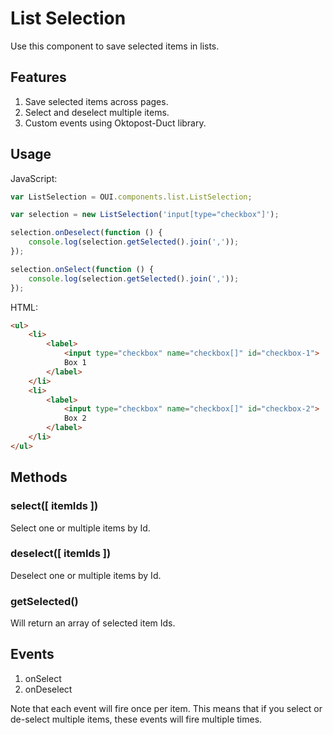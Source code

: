 # List Selection
Use this component to save selected items in lists.

## Features
1. Save selected items across pages.
2. Select and deselect multiple items.
3. Custom events using Oktopost-Duct library.

## Usage

JavaScript:
```JavaScript
var ListSelection = OUI.components.list.ListSelection;

var selection = new ListSelection('input[type="checkbox"]');

selection.onDeselect(function () {
	console.log(selection.getSelected().join(','));
});

selection.onSelect(function () {
	console.log(selection.getSelected().join(','));
});
```

HTML:
```HTML
<ul>
	<li>
		<label>
			<input type="checkbox" name="checkbox[]" id="checkbox-1">
			Box 1
		</label>
	</li>
	<li>
		<label>
			<input type="checkbox" name="checkbox[]" id="checkbox-2">
			Box 2
		</label>
	</li>
</ul>
```

## Methods
### select([ itemIds ])
Select one or multiple items by Id.

### deselect([ itemIds ])
Deselect one or multiple items by Id.

### getSelected()
Will return an array of selected item Ids.

## Events

1. onSelect
2. onDeselect

Note that each event will fire once per item. This means that if you select or de-select multiple items, these events will fire multiple times.